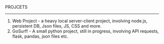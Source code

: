 PROJCETS
_____________

1. Web Project - a heavy local server-client project, involving node.js, persistent DB, Json files, JS, CSS and more.
2. GoSurf! -  A small python project, still in progress, involving API requests, flask, pandas, json files etc.
